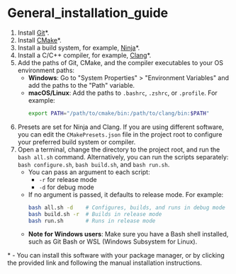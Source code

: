 # General_installation_guide

1) Install [Git](https://git-scm.com/downloads)*.
2) Install [CMake](https://cmake.org/download/)*.
3) Install a build system, for example, [Ninja](https://github.com/ninja-build/ninja/releases)*.
4) Install a C/C++ compiler, for example, [Clang](https://github.com/llvm/llvm-project/releases)*.
5) Add the paths of Git, CMake, and the compiler executables to your OS environment paths:
   - **Windows**: Go to "System Properties" > "Environment Variables" and add the paths to the "Path" variable.
   - **macOS/Linux**: Add the paths to `.bashrc`, `.zshrc`, or `.profile`. For example:
     ```bash
     export PATH="/path/to/cmake/bin:/path/to/clang/bin:$PATH"
     ```
6) Presets are set for Ninja and Clang. If you are using different software, you can edit the `CMakePresets.json` file in the project root to configure your preferred build system or compiler.
7) Open a terminal, change the directory to the project root, and run the `bash all.sh` command. Alternatively, you can run the scripts separately: `bash configure.sh`, `bash build.sh`, and `bash run.sh`.
   - You can pass an argument to each script:
     - `-r` for release mode
     - `-d` for debug mode
   - If no argument is passed, it defaults to release mode. For example:
     ```bash
     bash all.sh -d    # Configures, builds, and runs in debug mode
     bash build.sh -r  # Builds in release mode
     bash run.sh       # Runs in release mode
     ```
   - **Note for Windows users**: Make sure you have a Bash shell installed, such as Git Bash or WSL (Windows Subsystem for Linux).

\* \- You can install this software with your package manager, or by clicking the provided link and following the manual installation instructions.
